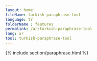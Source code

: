 ```yaml
---
layout: home
fileName: turkish-paraphrase-tool
language: tr
folderName : features
permalink: /ar/turkish-paraphrase-tool
lang: ar
tool: turkish-paraphrase-tool
---
```

{% include section/paraphrase.html %}